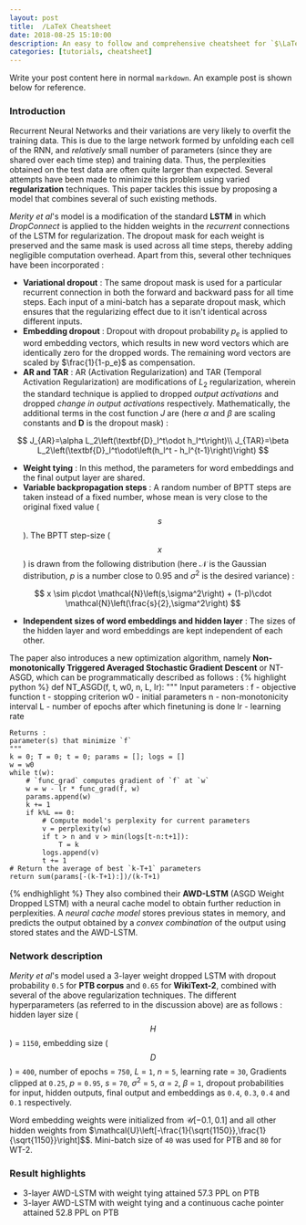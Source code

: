 ```yaml
---
layout: post
title:  /LaTeX Cheatsheet
date: 2018-08-25 15:10:00
description: An easy to follow and comprehensive cheatsheet for `$\LaTeX$`
categories: [tutorials, cheatsheet]
---
```


Write your post content here in normal `markdown`. An example post is shown below for reference.

### **Introduction**

Recurrent Neural Networks and their variations are very likely to overfit the training data. This is due to the large network formed by unfolding each cell of the RNN, and *relatively* small number of parameters (since they are shared over each time step) and training data. Thus, the perplexities obtained on the test data are often quite larger than expected. Several attempts have been made to minimize this problem using varied **regularization** techniques. This paper tackles this issue by proposing a model that combines several of such existing methods.

*Merity et al*'s model is a modification of the standard **LSTM** in which *DropConnect* is applied to the hidden weights in the *recurrent* connections of the LSTM for regularization. The dropout mask for each weight is preserved and the same mask is used across all time steps, thereby adding negligible computation overhead. Apart from this, several other techniques have been incorporated :
* **Variational dropout** : The same dropout mask is used for a particular recurrent connection in both the forward and backward pass for all time steps. Each input of a mini-batch has a separate dropout mask, which ensures that the regularizing effect due to it isn't identical across different inputs.
* **Embedding dropout** : Dropout with dropout probability $p_e$ is applied to word embedding vectors, which results in new word vectors which are identically zero for the dropped words. The remaining word vectors are scaled by $\frac{1}{1-p_e}$ as compensation.
* **AR and TAR** : AR (Activation Regularization) and TAR (Temporal Activation Regularization) are modifications of $L_2$ regularization, wherein the standard technique is applied to dropped *output activations* and dropped *change in output activations* respectively. Mathematically, the additional terms in the cost function $J$ are (here $\alpha$ and $\beta$ are scaling constants and $\textbf{D}$ is the dropout mask) :

$$
J_{AR}=\alpha L_2\left(\textbf{D}_l^t\odot h_l^t\right)\\
J_{TAR}=\beta L_2\left(\textbf{D}_l^t\odot\left(h_l^t - h_l^{t-1}\right)\right)
$$

* **Weight tying** : In this method, the parameters for word embeddings and the final output layer are shared.
* **Variable backpropagation steps** : A random number of BPTT steps are taken instead of a fixed number, whose mean is very close to the original fixed value ($$s$$). The BPTT step-size ($$x$$) is drawn from the following distribution (here $\mathcal{N}$ is the Gaussian distribution, $p$ is a number close to 0.95 and $\sigma^2$ is the desired variance) :

$$
x \sim p\cdot \mathcal{N}\left(s,\sigma^2\right) + (1-p)\cdot \mathcal{N}\left(\frac{s}{2},\sigma^2\right)
$$

* **Independent sizes of word embeddings and hidden layer** : The sizes of the hidden layer and word embeddings are kept independent of each other.

The paper also introduces a new optimization algorithm, namely **Non-monotonically Triggered Averaged Stochastic Gradient Descent** or NT-ASGD, which can be programmatically described as follows :
{% highlight python %}
def NT_ASGD(f, t, w0, n, L, lr):
    """
    Input parameters :
    f  - objective function
    t  - stopping criterion
    w0 - initial parameters
    n  - non-monotonicity interval
    L  - number of epochs after which finetuning is done
    lr - learning rate

    Returns :
    parameter(s) that minimize `f`
    """
    k = 0; T = 0; t = 0; params = []; logs = []
    w = w0
    while t(w):
        # `func_grad` computes gradient of `f` at `w`
        w = w - lr * func_grad(f, w)
        params.append(w)
        k += 1
        if k%L == 0:
            # Compute model's perplexity for current parameters
            v = perplexity(w)
            if t > n and v > min(logs[t-n:t+1]):
                T = k
            logs.append(v)
            t += 1
    # Return the average of best `k-T+1` parameters
    return sum(params[-(k-T+1):])/(k-T+1)     
{% endhighlight %}
They also combined their **AWD-LSTM** (ASGD Weight Dropped LSTM) with a neural cache model to obtain further reduction in perplexities. A *neural cache model* stores previous states in memory, and predicts the output obtained by a *convex combination* of the output using stored states and the AWD-LSTM.

### **Network description**
*Merity et al*'s model used a 3-layer weight dropped LSTM with dropout probability `0.5` for **PTB corpus** and `0.65` for **WikiText-2**, combined with several of the above regularization techniques. The different hyperparameters (as referred to in the discussion above) are as follows : hidden layer size ($$H$$) = `1150`, embedding size ($$D$$) = `400`, number of epochs = `750`, $L$ = `1`, $n$ = `5`, learning rate = `30`, Gradients clipped at `0.25`, $p$ = `0.95`, $s$ = `70`, $\sigma^2$ = `5`, $\alpha$ = `2`, $\beta$ = `1`, dropout probabilities for input, hidden outputs, final output and embeddings as `0.4`, `0.3`, `0.4` and `0.1` respectively.

Word embedding weights were initialized from $\mathcal{U}\left[-0.1,0.1\right]$ and all other hidden weights from $\mathcal{U}\left[-\frac{1}{\sqrt{1150}},\frac{1}{\sqrt{1150}}\right]$$. Mini-batch size of `40` was used for PTB and `80` for WT-2.

### **Result highlights**
* 3-layer AWD-LSTM with weight tying attained 57.3 PPL on PTB
* 3-layer AWD-LSTM with weight tying and a continuous cache pointer attained 52.8 PPL on PTB
